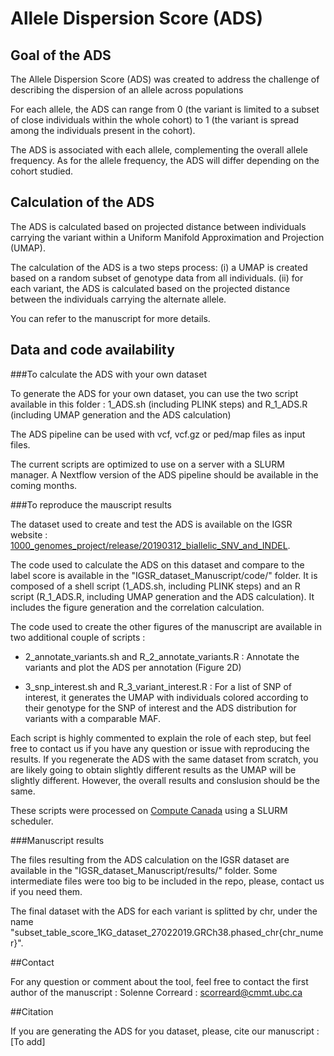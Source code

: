 # Allele Dispersion Score (ADS)

## Goal of the ADS

The Allele Dispersion Score (ADS) was created to address the challenge of  describing the dispersion of an allele across populations

For each allele, the ADS can range from 0 (the variant is limited to a subset of close individuals within the whole cohort) to 1 (the variant is spread among the individuals present in the cohort).

The ADS is associated with each allele, complementing the overall allele frequency. As for the allele frequency, the ADS will differ depending on the cohort studied.



## Calculation of the ADS

The ADS is calculated based on projected distance between individuals carrying the variant within a Uniform Manifold Approximation and Projection (UMAP).

The calculation of the ADS is a two steps process: (i) a UMAP is created based on a random subset of genotype data from all individuals. (ii) for each variant, the ADS is calculated based on the projected distance between the individuals carrying the alternate allele. 

You can refer to the manuscript for more details.



## Data and code availability

###To calculate the ADS with your own dataset

To generate the ADS for your own dataset, you can use the two script available in this folder :
1_ADS.sh (including PLINK steps) and R_1_ADS.R (including UMAP generation and the ADS calculation)

The ADS pipeline can be used with vcf, vcf.gz or ped/map files as input files.

The current scripts are optimized to use on a server with a SLURM manager. A Nextflow version of the ADS pipeline should be available in the coming months.



###To reproduce the mauscript results

The dataset used to create and test the ADS is available on the IGSR website : [1000_genomes_project/release/20190312_biallelic_SNV_and_INDEL](http://ftp.1000genomes.ebi.ac.uk/vol1/ftp/data_collections/1000_genomes_project/release/20190312_biallelic_SNV_and_INDEL/).

The code used to calculate the ADS on this dataset and compare to the label score is available in the "IGSR_dataset_Manuscript/code/" folder. It is composed of a shell script (1_ADS.sh, including PLINK steps) and an R script (R_1_ADS.R, including UMAP generation and the ADS calculation). It includes the figure generation and the correlation calculation.

The code used to create the other figures of the manuscript are available in two additional couple of scripts :

- 2_annotate_variants.sh and R_2_annotate_variants.R : Annotate the variants and plot the ADS per annotation (Figure 2D)

- 3_snp_interest.sh and R_3_variant_interest.R : For a list of SNP of interest, it generates the UMAP with individuals colored according to their genotype for the SNP of interest and the ADS distribution for variants with a comparable MAF.

Each script is highly commented to explain the role of each step, but feel free to contact us if you have any question or issue with reproducing the results.
If you regenerate the ADS with the same dataset from scratch, you are likely going to obtain slightly different results as the UMAP will be slightly different. However, the overall results and conslusion should be the same. 

These scripts were processed on  [Compute Canada](https://www.computecanada.ca) using a SLURM scheduler.



###Manuscript results

The files resulting from the ADS calculation on the IGSR dataset are available in the "IGSR_dataset_Manuscript/results/" folder. Some intermediate files were too big to be included in the repo, please, contact us if you need them. 

The final dataset with the ADS for each variant is splitted by chr, under the name "subset_table_score_1KG_dataset_27022019.GRCh38.phased_chr{chr_numer}".




##Contact

For any question or comment about the tool, feel free to contact the first author of the manuscript : Solenne Correard : scorreard@cmmt.ubc.ca

##Citation

If you are generating the ADS for you dataset, please, cite our manuscript :
[To add]
